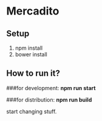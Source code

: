 
# Mercadito

## Setup
1. npm install
2. bower install

## How to run it?

###for development:
**npm run start**

###for distribution:
**npm run build**


start changing stuff.